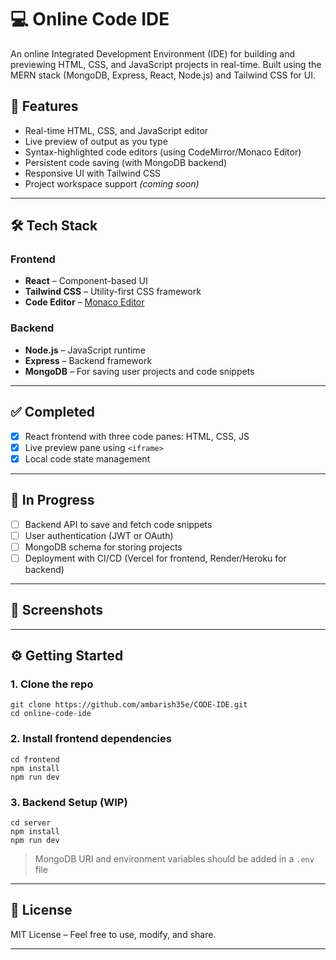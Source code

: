 
# 💻 Online Code IDE

An online Integrated Development Environment (IDE) for building and previewing HTML, CSS, and JavaScript projects in real-time. Built using the MERN stack (MongoDB, Express, React, Node.js) and Tailwind CSS for UI.

## 🚀 Features

* Real-time HTML, CSS, and JavaScript editor
* Live preview of output as you type
* Syntax-highlighted code editors (using CodeMirror/Monaco Editor)
* Persistent code saving (with MongoDB backend)
* Responsive UI with Tailwind CSS
* Project workspace support *(coming soon)*

---

## 🛠️ Tech Stack

### Frontend

* **React** – Component-based UI
* **Tailwind CSS** – Utility-first CSS framework
* **Code Editor** – [Monaco Editor](https://microsoft.github.io/monaco-editor/) 

### Backend

* **Node.js** – JavaScript runtime
* **Express** – Backend framework
* **MongoDB** – For saving user projects and code snippets

---

## ✅ Completed

* [x] React frontend with three code panes: HTML, CSS, JS
* [x] Live preview pane using `<iframe>`
* [x] Local code state management

---

## 🧩 In Progress

* [ ] Backend API to save and fetch code snippets
* [ ] User authentication (JWT or OAuth)
* [ ] MongoDB schema for storing projects
* [ ] Deployment with CI/CD (Vercel for frontend, Render/Heroku for backend)

---

## 📸 Screenshots



---

## ⚙️ Getting Started

### 1. Clone the repo

```npm
git clone https://github.com/ambarish35e/CODE-IDE.git
cd online-code-ide
```

### 2. Install frontend dependencies

```npm
cd frontend
npm install
npm run dev
```

### 3. Backend Setup (WIP)

```npm
cd server
npm install
npm run dev
```

> MongoDB URI and environment variables should be added in a `.env` file



---

## 📄 License

MIT License – Feel free to use, modify, and share.

---


